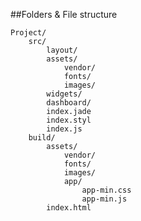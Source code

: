##Folders & File structure

	Project/
		src/
			layout/
			assets/
				vendor/
				fonts/
				images/
			widgets/
			dashboard/
			index.jade
			index.styl
			index.js
		build/
			assets/
				vendor/
				fonts/
				images/
				app/
					app-min.css
					app-min.js
			index.html
